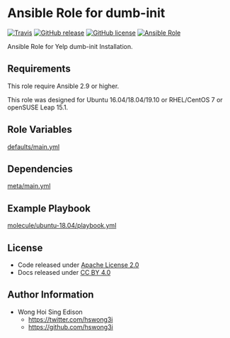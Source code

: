 # Ansible Role for dumb-init

[![Travis](https://img.shields.io/travis/alvistack/ansible-role-dumb_init.svg)](https://travis-ci.org/alvistack/ansible-role-dumb_init)
[![GitHub release](https://img.shields.io/github/release/alvistack/ansible-role-dumb_init.svg)](https://github.com/alvistack/ansible-role-dumb_init)
[![GitHub license](https://img.shields.io/github/license/alvistack/ansible-role-dumb_init.svg)](https://github.com/alvistack/ansible-role-dumb_init/blob/master/LICENSE)
[![Ansible Role](https://img.shields.io/badge/galaxy-alvistack.dumb_init-blue.svg)](https://galaxy.ansible.com/alvistack/dumb_init)

Ansible Role for Yelp dumb-init Installation.

## Requirements

This role require Ansible 2.9 or higher.

This role was designed for Ubuntu 16.04/18.04/19.10 or RHEL/CentOS 7 or openSUSE Leap 15.1.

## Role Variables

[defaults/main.yml](defaults/main.yml)

## Dependencies

[meta/main.yml](meta/main.yml)

## Example Playbook

[molecule/ubuntu-18.04/playbook.yml](molecule/ubuntu-18.04/playbook.yml)

## License

  - Code released under [Apache License 2.0](LICENSE)
  - Docs released under [CC BY 4.0](http://creativecommons.org/licenses/by/4.0/)

## Author Information

  - Wong Hoi Sing Edison
      - <https://twitter.com/hswong3i>
      - <https://github.com/hswong3i>

